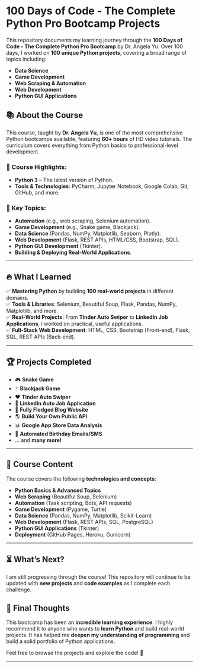 # 100 Days of Code - The Complete Python Pro Bootcamp Projects

This repository documents my learning journey through the **100 Days of Code - The Complete Python Pro Bootcamp** by Dr. Angela Yu. Over 100 days, I worked on **100 unique Python projects**, covering a broad range of topics including:

- **Data Science**
- **Game Development**
- **Web Scraping & Automation**
- **Web Development**
- **Python GUI Applications**  

## 📚 About the Course  
This course, taught by **Dr. Angela Yu**, is one of the most comprehensive Python bootcamps available, featuring **60+ hours** of HD video tutorials. The curriculum covers everything from Python basics to professional-level development.  

### 🔹 Course Highlights:
- **Python 3** – The latest version of Python.  
- **Tools & Technologies**: PyCharm, Jupyter Notebook, Google Colab, Git, GitHub, and more.  

### 🚀 Key Topics:
- **Automation** (e.g., web scraping, Selenium automation).  
- **Game Development** (e.g., Snake game, Blackjack).  
- **Data Science** (Pandas, NumPy, Matplotlib, Seaborn, Plotly).  
- **Web Development** (Flask, REST APIs, HTML/CSS, Bootstrap, SQL).  
- **Python GUI Development** (Tkinter).  
- **Building & Deploying Real-World Applications**.  

---

## 🔥 What I Learned
✅ **Mastering Python** by building **100 real-world projects** in different domains.  
✅ **Tools & Libraries**: Selenium, Beautiful Soup, Flask, Pandas, NumPy, Matplotlib, and more.  
✅ **Real-World Projects**: From **Tinder Auto Swiper** to **LinkedIn Job Applications**, I worked on practical, useful applications.  
✅ **Full-Stack Web Development**: HTML, CSS, Bootstrap (Front-end), Flask, SQL, REST APIs (Back-end).  

---

## 🏆 Projects Completed
- 🎮 **Snake Game**  
- 🃏 **Blackjack Game**  
- ❤️ **Tinder Auto Swiper**  
- 💼 **LinkedIn Auto Job Application**  
- 📝 **Fully Fledged Blog Website**  
- 🌎 **Build Your Own Public API**  
- 📊 **Google App Store Data Analysis**  
- 📅 **Automated Birthday Emails/SMS**  
- ... and **many more!**  

---

## 📌 Course Content
The course covers the following **technologies and concepts**:

- **Python Basics & Advanced Topics**  
- **Web Scraping** (Beautiful Soup, Selenium)  
- **Automation** (Task scripting, Bots, API requests)  
- **Game Development** (Pygame, Turtle)  
- **Data Science** (Pandas, NumPy, Matplotlib, Scikit-Learn)  
- **Web Development** (Flask, REST APIs, SQL, PostgreSQL)  
- **Python GUI Applications** (Tkinter)  
- **Deployment** (GitHub Pages, Heroku, Gunicorn)  

---

## ⏳ What’s Next?
I am still progressing through the course! This repository will continue to be updated with **new projects** and **code examples** as I complete each challenge.  

## 🎯 Final Thoughts  
This bootcamp has been an **incredible learning experience**. I highly recommend it to anyone who wants to **learn Python** and build real-world projects. It has helped me **deepen my understanding of programming** and build a solid portfolio of Python applications.  

Feel free to browse the projects and explore the code! 🚀  

---
